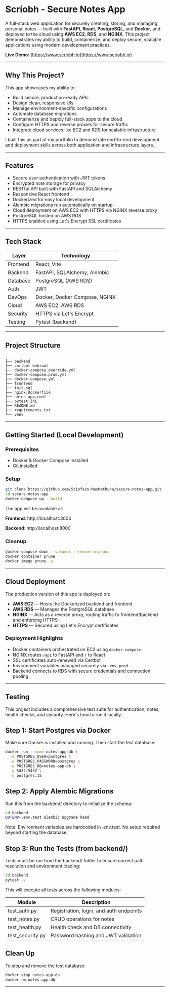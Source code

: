 # Scríobh - Secure Notes App

A full-stack web application for securely creating, storing, and managing personal notes — built with **FastAPI**, **React**, **PostgreSQL**, and **Docker**, and deployed to the cloud using **AWS EC2**, **RDS**, and **NGINX**. This project demonstrates my ability to build, containerize, and deploy secure, scalable applications using modern development practices.

**Live Demo:** [https://www.scriobh.io](https://www.scriobh.io)

---

## Why This Project?

This app showcases my ability to:

- Build secure, production-ready APIs  
- Design clean, responsive UIs  
- Manage environment-specific configurations  
- Automate database migrations  
- Containerize and deploy full-stack apps to the cloud  
- Configure HTTPS and reverse proxies for secure traffic  
- Integrate cloud services like EC2 and RDS for scalable infrastructure  

I built this as part of my portfolio to demonstrate end-to-end development and deployment skills across both application and infrastructure layers.

---

## Features

- Secure user authentication with JWT tokens  
- Encrypted note storage for privacy  
- RESTful API built with FastAPI and SQLAlchemy  
- Responsive React frontend  
- Dockerized for easy local development  
- Alembic migrations run automatically on startup  
- Cloud deployment on AWS EC2 with HTTPS via NGINX reverse proxy  
- PostgreSQL hosted on AWS RDS  
- HTTPS enabled using Let's Encrypt SSL certificates  

---

## Tech Stack

| Layer       | Technology                           |
|-------------|--------------------------------------|
| Frontend    | React, Vite                          |
| Backend     | FastAPI, SQLAlchemy, Alembic         |
| Database    | PostgreSQL (AWS RDS)                 |
| Auth        | JWT                                  |
| DevOps      | Docker, Docker Compose, NGINX        |
| Cloud       | AWS EC2, AWS RDS                     |
| Security    | HTTPS via Let's Encrypt              |
| Testing     | Pytest (backend)                     |

---

## Project Structure

```text

├── backend
├── certbot-webroot
├── docker-compose.override.yml
├── docker-compose.prod.yml
├── docker-compose.yml
├── frontend
├── init.sql
├── nginx.Dockerfile
├── notes-app.conf
├── pytest.ini
├── README.md
├── requirements.txt
└── venv
```

---

## Getting Started (Local Development)

### Prerequisites

- Docker & Docker Compose installed  
- Git installed  

### Setup

```bash
git clone https://github.com/Stiofain-MacMathuna/secure-notes-app.git
cd secure-notes-app
docker-compose up --build
```

The app will be available at:

**Frontend**: http://localhost:3000

**Backend**: http://localhost:8000

### Cleanup

```bash
docker-compose down --volumes --remove-orphans
docker container prune
docker image prune -a
```

---

## Cloud Deployment

The production version of this app is deployed on:

- **AWS EC2** — Hosts the Dockerized backend and frontend  
- **AWS RDS** — Manages the PostgreSQL database  
- **NGINX** — Acts as a reverse proxy, routing traffic to frontend/backend and enforcing HTTPS  
- **HTTPS** — Secured using Let's Encrypt certificates  

### Deployment Highlights

- Docker containers orchestrated on EC2 using `docker-compose`  
- NGINX routes `/api` to FastAPI and `/` to React  
- SSL certificates auto-renewed via Certbot  
- Environment variables managed securely via `.env.prod`  
- Backend connects to RDS with secure credentials and connection pooling  

---

## Testing 

This project includes a comprehensive test suite for authentication, notes, health checks, and security. Here's how to run it locally.

## Step 1: Start Postgres via Docker

Make sure Docker is installed and running. Then start the test database:

```bash
docker run --name notes-app-db \
  -e POSTGRES_USER=postgres \
  -e POSTGRES_PASSWORD=postgres \
  -e POSTGRES_DB=notes-app-db \
  -p 5432:5432 \
  -d postgres:15
```

##  Step 2: Apply Alembic Migrations

Run this from the backend/ directory to initialize the schema:

```bash
cd backend
DOTENV=.env.test alembic upgrade head
```

Note: Environment variables are hardcoded in .env.test. No setup required beyond starting the database.

## Step 3: Run the Tests (from backend/)

Tests must be run from the backend/ folder to ensure correct path resolution and environment loading:

```bash
cd backend
pytest -v
```

This will execute all tests across the following modules:

| Module          | Description                            |
|-----------------|----------------------------------------|
| test_auth.py    | Registration, login, and auth endpoints|
| test_notes.py   | CRUD operations for notes              |
| test_health.py  | Health check and DB connectivity       |
| test_security.py| Password hashing and JWT validation    |

## Clean Up

To stop and remove the test database:

```bash
docker stop notes-app-db
docker rm notes-app-db
```
---
